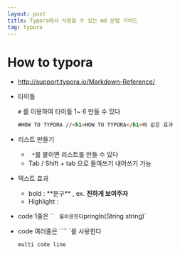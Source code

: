 ```yaml
---
layout: post
title: Typora에서 사용할 수 있는 md 문법 가이드
tag: typora
---
```

# How to typora

* http://support.typora.io/Markdown-Reference/

* 타이틀

  `#` 를 이용하여 타이틀 1~ 6 만들 수 있다

  ```html
  #HOW TO TYPORA //<h1>HOW TO TYPORA</h1>와 같은 효과
  ```

* 리스트 만들기
  * ` *`를 붙이면 리스트를 만들 수 있다
  * Tab / Shift + tab 으로 들여쓰기 내어쓰기 가능

* 텍스트 효과
  * bold : \*\*문구\*\* , ex. **진하게 보여주자**
  * Highlight : 

* code 1줄은 `` `  를이용한다 `pringln(String string)` 

* code 여러줄은 ```` `를 사용한다

  ```
  multi code line
  ```

  ​

  ​

  ​    

